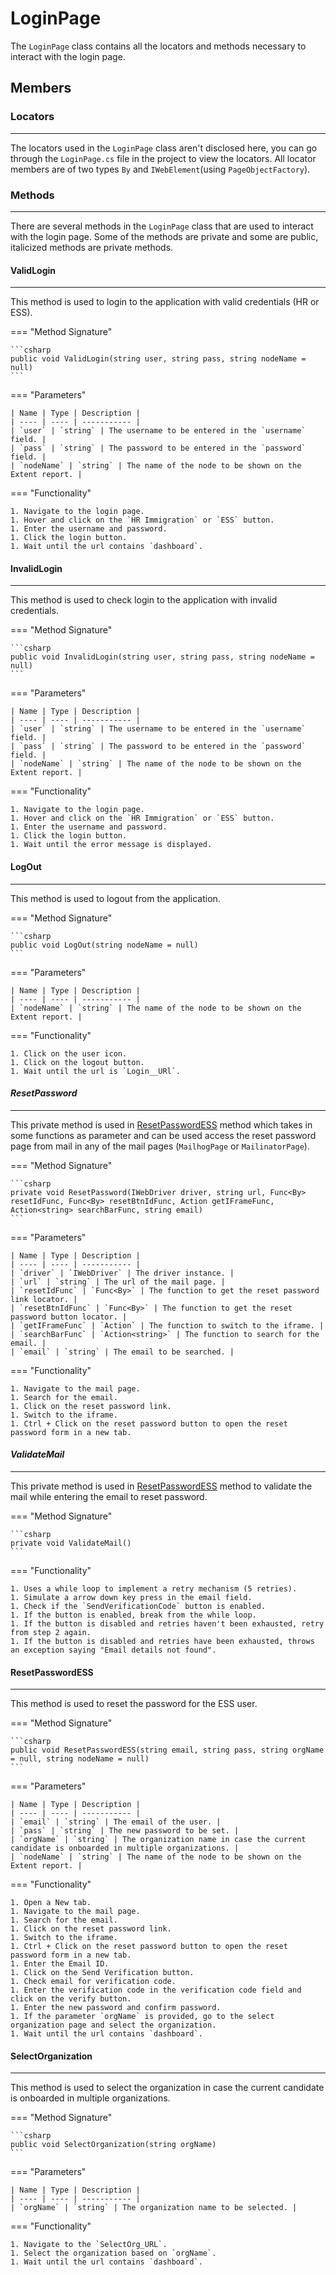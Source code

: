 # LoginPage

The `LoginPage` class contains all the locators and methods necessary to interact with the login page.

## Members

### **Locators**


---

The locators used in the `LoginPage` class aren't disclosed here, you can go through the `LoginPage.cs` file in the project to view the locators. All locator members are of two types `By` and `IWebElement`(using `PageObjectFactory`). 

### **Methods**

---

There are several methods in the `LoginPage` class that are used to interact with the login page. Some of the methods are private and some are public, italicized methods are private methods.

#### **ValidLogin**

---

This method is used to login to the application with valid credentials (HR or ESS).

=== "Method Signature"

	```csharp
	public void ValidLogin(string user, string pass, string nodeName = null)
	```
=== "Parameters"

	| Name | Type | Description |
	| ---- | ---- | ----------- |
	| `user` | `string` | The username to be entered in the `username` field. |
	| `pass` | `string` | The password to be entered in the `password` field. |
	| `nodeName` | `string` | The name of the node to be shown on the Extent report. |

=== "Functionality"

	1. Navigate to the login page.
	1. Hover and click on the `HR Immigration` or `ESS` button.
	1. Enter the username and password.
	1. Click the login button.
	1. Wait until the url contains `dashboard`.

#### **InvalidLogin**

---

This method is used to check login to the application with invalid credentials.

=== "Method Signature"

	```csharp
	public void InvalidLogin(string user, string pass, string nodeName = null)
	```

=== "Parameters"

	| Name | Type | Description |
	| ---- | ---- | ----------- |
	| `user` | `string` | The username to be entered in the `username` field. |
	| `pass` | `string` | The password to be entered in the `password` field. |
	| `nodeName` | `string` | The name of the node to be shown on the Extent report. |

=== "Functionality"

	1. Navigate to the login page.
	1. Hover and click on the `HR Immigration` or `ESS` button.
	1. Enter the username and password.
	1. Click the login button.
	1. Wait until the error message is displayed.

#### **LogOut**

---

This method is used to logout from the application.

=== "Method Signature"

	```csharp
	public void LogOut(string nodeName = null)
	```
=== "Parameters"

	| Name | Type | Description |
	| ---- | ---- | ----------- |
	| `nodeName` | `string` | The name of the node to be shown on the Extent report. |

=== "Functionality"

	1. Click on the user icon.
	1. Click on the logout button.
	1. Wait until the url is `Login__URl`.

#### ***ResetPassword***

---

This private method is used in [ResetPasswordESS](#resetpasswordess) method which takes in some functions as parameter and can be used access the reset password page from mail in any of the mail pages (`MailhogPage` or `MailinatorPage`).

=== "Method Signature"

	```csharp
    private void ResetPassword(IWebDriver driver, string url, Func<By> resetIdFunc, Func<By> resetBtnIdFunc, Action getIFrameFunc, Action<string> searchBarFunc, string email)
	```
=== "Parameters"

	| Name | Type | Description |
	| ---- | ---- | ----------- |
	| `driver` | `IWebDriver` | The driver instance. |
	| `url` | `string` | The url of the mail page. |
	| `resetIdFunc` | `Func<By>` | The function to get the reset password link locator. |
	| `resetBtnIdFunc` | `Func<By>` | The function to get the reset password button locator. |
	| `getIFrameFunc` | `Action` | The function to switch to the iframe. |
	| `searchBarFunc` | `Action<string>` | The function to search for the email. |
	| `email` | `string` | The email to be searched. |

=== "Functionality"

	1. Navigate to the mail page.
	1. Search for the email.
	1. Click on the reset password link.
	1. Switch to the iframe.
	1. Ctrl + Click on the reset password button to open the reset password form in a new tab.

#### ***ValidateMail***

--- 

This private method is used in [ResetPasswordESS](#resetpasswordess) method to validate the mail while entering the email to reset password.

=== "Method Signature"

	```csharp
	private void ValidateMail()
	```
=== "Functionality"

	1. Uses a while loop to implement a retry mechanism (5 retries).
	1. Simulate a arrow down key press in the email field.
	1. Check if the `SendVerificationCode` button is enabled.
	1. If the button is enabled, break from the while loop.
	1. If the button is disabled and retries haven't been exhausted, retry from step 2 again.
	1. If the button is disabled and retries have been exhausted, throws an exception saying "Email details not found".

#### **ResetPasswordESS**

---

This method is used to reset the password for the ESS user.

=== "Method Signature"

	```csharp
	public void ResetPasswordESS(string email, string pass, string orgName = null, string nodeName = null)
	```
=== "Parameters"

	| Name | Type | Description |
	| ---- | ---- | ----------- |
	| `email` | `string` | The email of the user. |
	| `pass` | `string` | The new password to be set. |
	| `orgName` | `string` | The organization name in case the current candidate is onboarded in multiple organizations. |
	| `nodeName` | `string` | The name of the node to be shown on the Extent report. |

=== "Functionality"

	1. Open a New tab.
	1. Navigate to the mail page.
	1. Search for the email.
	1. Click on the reset password link.
	1. Switch to the iframe.
	1. Ctrl + Click on the reset password button to open the reset password form in a new tab.
	1. Enter the Email ID.
	1. Click on the Send Verification button.
	1. Check email for verification code.
	1. Enter the verification code in the verification code field and click on the verify button.
	1. Enter the new password and confirm password.
	1. If the parameter `orgName` is provided, go to the select organization page and select the organization.
	1. Wait until the url contains `dashboard`.

#### **SelectOrganization**

---

This method is used to select the organization in case the current candidate is onboarded in multiple organizations.

=== "Method Signature"

	```csharp
	public void SelectOrganization(string orgName)
	```
=== "Parameters"

	| Name | Type | Description |
	| ---- | ---- | ----------- |
	| `orgName` | `string` | The organization name to be selected. |

=== "Functionality"

	1. Navigate to the `SelectOrg_URL`.
	1. Select the organization based on `orgName`.
	1. Wait until the url contains `dashboard`.

